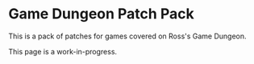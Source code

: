 # Game Dungeon Patch Pack

This is a pack of patches for games covered on Ross's Game Dungeon.

This page is a work-in-progress.
